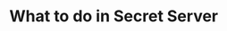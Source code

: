 [title]: # (Secret Server)
[tags]: # (introduction)
[priority]: # (2)
[display]: # (none)
# What to do in Secret Server

<!-- add configuration information detailing steps to do on Secret Server-->
